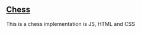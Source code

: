 ## [Chess](https://tommygymer.github.io/JS-Chess/chess.html)

This is a chess implementation is JS, HTML and CSS
